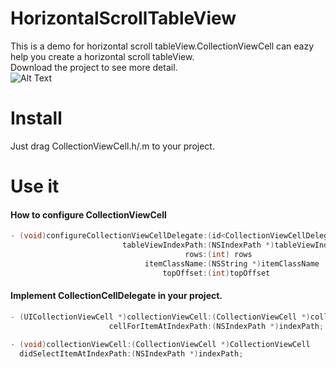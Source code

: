 # HorizontalScrollTableView
This is a demo for horizontal scroll tableView.CollectionViewCell can eazy help you create a horizontal scroll tableView.  
Download the project to see more detail.  
![Alt Text](https://github.com/CCRogerWang/HorizontalScrollTableView/blob/master/demo.gif)
# Install
Just drag CollectionViewCell.h/.m to your project.

# Use it
#### How to configure CollectionViewCell
```objective-c
- (void)configureCollectionViewCellDelegate:(id<CollectionViewCellDelegate>)delegate
                         tableViewIndexPath:(NSIndexPath *)tableViewIndexPath
                                       rows:(int) rows
                              itemClassName:(NSString *)itemClassName
                                  topOffset:(int)topOffset
```
#### Implement CollectionCellDelegate in your project.
```objective-c
- (UICollectionViewCell *)collectionViewCell:(CollectionViewCell *)collectionViewCell 
                      cellForItemAtIndexPath:(NSIndexPath *)indexPath;
                      
- (void)collectionViewCell:(CollectionViewCell *)CollectionViewCell 
  didSelectItemAtIndexPath:(NSIndexPath *)indexPath;
```
